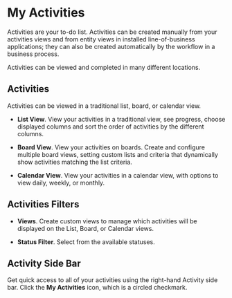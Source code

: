 # My Activities
Activities are your to-do list. Activities can be created manually from your activities views and from entity views in installed line-of-business applications; they can also be created automatically by the workflow in a business process.

Activities can be viewed and completed in many different locations.

## Activities
Activities can be viewed in a traditional list, board, or calendar view.

* **List View**. View your activities in a traditional view, see progress, choose displayed columns and sort the order of activities by the different columns.

* **Board View**. View your activities on boards. Create and configure multiple board views, setting custom lists and criteria that dynamically show activities matching the list criteria.

* **Calendar View**. View your activities in a calendar view, with options to view daily, weekly, or monthly.

## Activities Filters

* **Views**. Create custom views to manage which activities will be displayed on the List, Board, or Calendar views.

* **Status Filter**. Select from the available statuses.

## Activity Side Bar
Get quick access to all of your activities using the right-hand Activity side bar. Click the **My Activities** icon, which is a circled checkmark.

